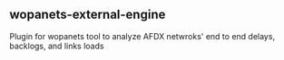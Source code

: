 ## wopanets-external-engine
Plugin for wopanets tool to analyze AFDX netwroks' end to end delays, backlogs, and links loads


